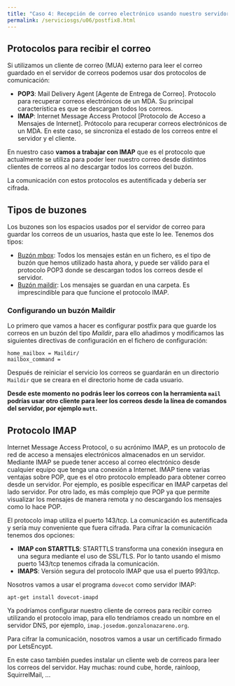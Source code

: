 ```yaml
---
title: "Caso 4: Recepción de correo electrónico usando nuestro servidor de correos"
permalink: /serviciosgs/u06/postfix8.html
---
```


## Protocolos para recibir el correo

Si utilizamos un cliente de correo (MUA) externo para leer el correo guardado en el servidor de correos podemos usar dos protocolos de comunicación:

* **POP3**: Mail Delivery Agent [Agente de Entrega de Correo]. Protocolo para recuperar correos electrónicos de un MDA. Su principal característica es que se descargan todos los correos.
* **IMAP**: Internet Message Access Protocol [Protocolo de Acceso a Mensajes de Internet]. Prótocolo para recuperar correos electrónicos de un MDA. En este caso, se sincroniza el estado de los correos entre el servidor y el cliente.

En nuestro caso **vamos a trabajar con IMAP** que es el protocolo que actualmente se utiliza para poder leer nuestro correo desde distintos clientes de correos al no descargar todos los correos del buzón.

La comunicación con estos protocolos es autentificada y debería ser cifrada. 

## Tipos de buzones

Los buzones son los espacios usados por el servidor de correo para guardar los correos de un usuarios, hasta que este lo lee. Tenemos dos tipos:

* [Buzón mbox](https://es.wikipedia.org/wiki/Mbox): Todos los mensajes están en un fichero, es el tipo de buzón que hemos utilizado hasta ahora, y puede ser válido para el protocolo POP3 donde se descargan todos los correos desde el servidor.
* [Buzón maildir](https://es.wikipedia.org/wiki/Maildir): Los mensajes se guardan en una carpeta. Es imprescindible para que funcione el protocolo IMAP.

### Configurando un buzón Maildir

Lo primero que vamos a hacer es configurar postfix para que guarde los correos en un buzón del tipo *Maildir*, para ello añadimos y modificamos las siguientes directivas de configuración en el fichero de configuración:
	
	home_mailbox = Maildir/
	mailbox_command =

Después de reiniciar el servicio los correos se guardarán en un directorio `Maildir` que se creara en el directorio home de cada usuario.

**Desde este momento no podrás leer los correos con la herramienta `mail` podrías usar otro cliente para leer los correos desde la línea de comandos del servidor, por ejemplo `mutt`.**

## Protocolo IMAP

Internet Message Access Protocol, o su acrónimo IMAP, es un protocolo de red de acceso a mensajes electrónicos almacenados en un servidor. Mediante IMAP se puede tener acceso al correo electrónico desde cualquier equipo que tenga una conexión a Internet. IMAP tiene varias ventajas sobre POP, que es el otro protocolo empleado para obtener correo desde un servidor. Por ejemplo, es posible especificar en IMAP carpetas del lado servidor. Por otro lado, es más complejo que POP ya que permite visualizar los mensajes de manera remota y no descargando los mensajes como lo hace POP.

El protocolo imap utiliza el puerto 143/tcp. La comunicación es autentificada y sería muy conveniente que fuera cifrada. Para cifrar la comunicación tenemos dos opciones:

* **IMAP con STARTTLS**: STARTTLS transforma una conexión insegura en una segura mediante el uso de SSL/TLS. Por lo tanto usando el mismo puerto 143/tcp tenemos cifrada la comunicación.
* **IMAPS**: Versión segura del protocolo IMAP que usa el puerto 993/tcp.

Nosotros vamos a usar el programa `dovecot` como servidor IMAP:

    apt-get install dovecot-imapd

Ya podríamos configurar nuestro cliente de correos para recibir correo utilizando el protocolo imap, para ello tendríamos creado un nombre en el servidor DNS, por ejemplo, ``imap.josedom.gonzalonazareno.org``.

Para cifrar la comunicación, nosotros vamos a usar un certificado firmado por LetsEncypt.

En este caso también puedes instalar un cliente web de correos para leer los correos del servidor. Hay muchas: round cube, horde, rainloop, SquirrelMail, ...